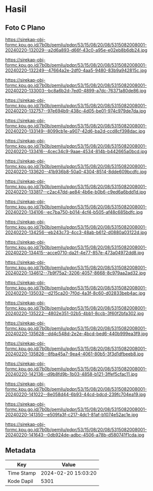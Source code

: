 # Hasil

## Foto C Plano

https://sirekap-obj-formc.kpu.go.id/7b0b/pemilu/pdpr/53/15/08/20/08/5315082008001-20240220-132029--a2d6a893-d66f-43c0-a95e-e02eb8b6db24.jpg

https://sirekap-obj-formc.kpu.go.id/7b0b/pemilu/pdpr/53/15/08/20/08/5315082008001-20240220-132249--47664a2e-2df0-4aa5-9480-83b9a942815c.jpg

https://sirekap-obj-formc.kpu.go.id/7b0b/pemilu/pdpr/53/15/08/20/08/5315082008001-20240220-133003--bc8a6b2d-7ed0-4899-a7dc-76371a80de86.jpg

https://sirekap-obj-formc.kpu.go.id/7b0b/pemilu/pdpr/53/15/08/20/08/5315082008001-20240220-132757--97e694b9-438c-4d05-be01-974c979de7da.jpg

https://sirekap-obj-formc.kpu.go.id/7b0b/pemilu/pdpr/53/15/08/20/08/5315082008001-20240220-133149--8099cb1e-a907-42d6-ba2d-ccd8cf398dac.jpg

https://sirekap-obj-formc.kpu.go.id/7b0b/pemilu/pdpr/53/15/08/20/08/5315082008001-20240220-133416--4cec34c9-9aae-4534-814b-b442665a0bcd.jpg

https://sirekap-obj-formc.kpu.go.id/7b0b/pemilu/pdpr/53/15/08/20/08/5315082008001-20240220-133620--41b936b8-50a0-4304-8514-8dde609bcdfc.jpg

https://sirekap-obj-formc.kpu.go.id/7b0b/pemilu/pdpr/53/15/08/20/08/5315082008001-20240220-133817--c2ac47dd-ae84-4b6e-b0b6-c9ed6a6bdd1d.jpg

https://sirekap-obj-formc.kpu.go.id/7b0b/pemilu/pdpr/53/15/08/20/08/5315082008001-20240220-134106--ec7ba750-b014-4cf4-b505-af48c685bdfc.jpg

https://sirekap-obj-formc.kpu.go.id/7b0b/pemilu/pdpr/53/15/08/20/08/5315082008001-20240220-134256--eb243c73-4cc3-48ab-b612-d0880a03122d.jpg

https://sirekap-obj-formc.kpu.go.id/7b0b/pemilu/pdpr/53/15/08/20/08/5315082008001-20240220-134415--acce0710-da2f-4e77-857e-473a04972dd8.jpg

https://sirekap-obj-formc.kpu.go.id/7b0b/pemilu/pdpr/53/15/08/20/08/5315082008001-20240220-134612--7b9f75a2-3206-4057-8668-8c979aa2ad32.jpg

https://sirekap-obj-formc.kpu.go.id/7b0b/pemilu/pdpr/53/15/08/20/08/5315082008001-20240220-135032--d215ca20-7f0d-4a3f-8c60-d02833beb4ac.jpg

https://sirekap-obj-formc.kpu.go.id/7b0b/pemilu/pdpr/53/15/08/20/08/5315082008001-20240220-135222--4802e351-02b5-4bb1-8ccb-3f60f2bfa302.jpg

https://sirekap-obj-formc.kpu.go.id/7b0b/pemilu/pdpr/53/15/08/20/08/5315082008001-20240220-135628--dd4c548d-2e2e-4bcd-bed6-440b999ea3f9.jpg

https://sirekap-obj-formc.kpu.go.id/7b0b/pemilu/pdpr/53/15/08/20/08/5315082008001-20240220-135826--8fba45a7-9ea4-4061-80b5-3f3d1dfbeeb8.jpg

https://sirekap-obj-formc.kpu.go.id/7b0b/pemilu/pdpr/53/15/08/20/08/5315082008001-20240220-142136--d9b8fd9b-1b03-4858-b121-3ffef5cfac11.jpg

https://sirekap-obj-formc.kpu.go.id/7b0b/pemilu/pdpr/53/15/08/20/08/5315082008001-20240220-141022--8e058d44-6b93-44cd-bdcd-239fc704ea19.jpg

https://sirekap-obj-formc.kpu.go.id/7b0b/pemilu/pdpr/53/15/08/20/08/5315082008001-20240220-141350--e509fa3f-c217-4dc1-81af-b1074e52ac1e.jpg

https://sirekap-obj-formc.kpu.go.id/7b0b/pemilu/pdpr/53/15/08/20/08/5315082008001-20240220-141643--0db924de-adbc-4506-a78b-d580741f1cda.jpg


## Metadata

| Key        | Value               |
| ---------- | ------------------- |
| Time Stamp | 2024-02-20 15:03:20 |
| Kode Dapil | 5301                |




